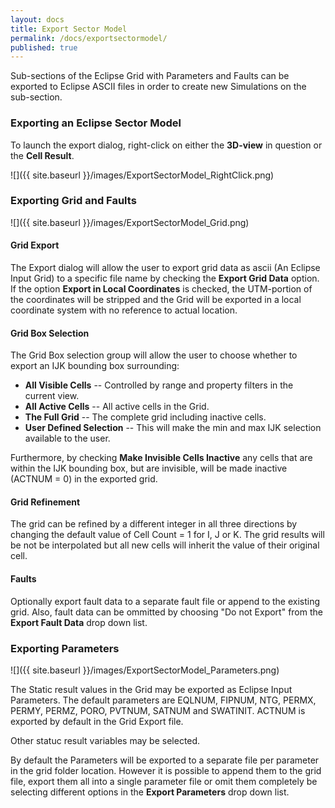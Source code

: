 ```yaml
---
layout: docs
title: Export Sector Model
permalink: /docs/exportsectormodel/
published: true
---
```


Sub-sections of the Eclipse Grid with Parameters and Faults can be exported to Eclipse ASCII files in order to create new
Simulations on the sub-section.

### Exporting an Eclipse Sector Model

To launch the export dialog, right-click on either the **3D-view** in question or the **Cell Result**.

![]({{ site.baseurl }}/images/ExportSectorModel_RightClick.png) 

### Exporting Grid and Faults

![]({{ site.baseurl }}/images/ExportSectorModel_Grid.png) 

#### Grid Export

The Export dialog will allow the user to export grid data as ascii (An Eclipse Input Grid) to a specific file name by checking the **Export Grid Data** option.
If the option **Export in Local Coordinates** is checked, the UTM-portion of the coordinates will be stripped and the Grid will
be exported in a local coordinate system with no reference to actual location.

#### Grid Box Selection

The Grid Box selection group will allow the user to choose whether to export an IJK bounding box surrounding:
- **All Visible Cells** -- Controlled by range and property filters in the current view.
- **All Active Cells** -- All active cells in the Grid.
- **The Full Grid** -- The complete grid including inactive cells.
- **User Defined Selection** -- This will make the min and max IJK selection available to the user.

Furthermore, by checking **Make Invisible Cells Inactive** any cells that are within the IJK bounding box, but are invisible, will be made
inactive (ACTNUM = 0) in the exported grid.

#### Grid Refinement

The grid can be refined by a different integer in all three directions by changing the default value of Cell Count = 1 for I, J or K. The grid results will be not be interpolated but all new cells will inherit the value of their original cell.

#### Faults

Optionally export fault data to a separate fault file or append to the existing grid. Also, fault data can be ommitted by choosing "Do not Export" from the
**Export Fault Data** drop down list.

### Exporting Parameters

![]({{ site.baseurl }}/images/ExportSectorModel_Parameters.png) 

The Static result values in the Grid may be exported as Eclipse Input Parameters. The default parameters are 
EQLNUM, FIPNUM, NTG, PERMX, PERMY, PERMZ, PORO, PVTNUM, SATNUM and SWATINIT. ACTNUM is exported by default in the Grid Export file.

Other statuc result variables may be selected.

By default the Parameters will be exported to a separate file per parameter in the grid folder location. However it is possible to
append them to the grid file, export them all into a single parameter file or omit them completely be selecting different options in the **Export Parameters** drop down list.
